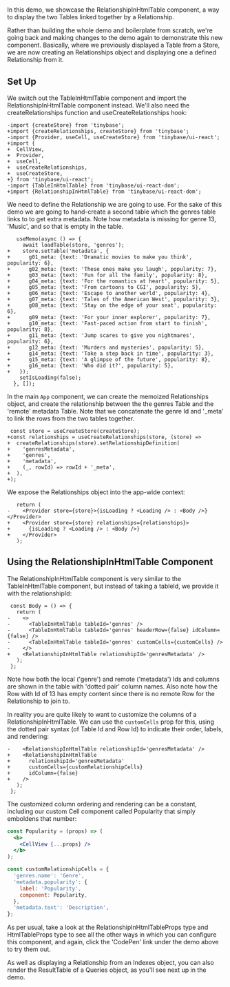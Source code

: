 # <RelationshipInHtmlTable />

In this demo, we showcase the RelationshipInHtmlTable component, a way to
display the two Tables linked together by a Relationship.

Rather than building the whole demo and boilerplate from scratch, we're going
back and making changes to the <TableInHtmlTable /> demo again to demonstrate
this new component. Basically, where we previously displayed a Table from a
Store, we are now creating an Relationships object and displaying one a defined
Relationship from it.

[base]: # '<TableInHtmlTable />'

## Set Up

We switch out the TableInHtmlTable component and import the
RelationshipInHtmlTable component instead. We'll also need the
createRelationships function and useCreateRelationships hook:

```diff-js
-import {createStore} from 'tinybase';
+import {createRelationships, createStore} from 'tinybase';
-import {Provider, useCell, useCreateStore} from 'tinybase/ui-react';
+import {
+  CellView,
+  Provider,
+  useCell,
+  useCreateRelationships,
+  useCreateStore,
+} from 'tinybase/ui-react';
-import {TableInHtmlTable} from 'tinybase/ui-react-dom';
+import {RelationshipInHtmlTable} from 'tinybase/ui-react-dom';
```

We need to define the Relationship we are going to use. For the sake of this
demo we are going to hand-create a second table which the genres table links to
to get extra metadata. Note how metadata is missing for genre 13, 'Music', and
so that is empty in the table.

```diff-js
   useMemo(async () => {
     await loadTable(store, 'genres');
+    store.setTable('metadata', {
+      g01_meta: {text: 'Dramatic movies to make you think', popularity: 6},
+      g02_meta: {text: 'These ones make you laugh', popularity: 7},
+      g03_meta: {text: 'Fun for all the family', popularity: 8},
+      g04_meta: {text: 'For the romantics at heart', popularity: 5},
+      g05_meta: {text: 'From cartoons to CGI', popularity: 5},
+      g06_meta: {text: 'Escape to another world', popularity: 4},
+      g07_meta: {text: 'Tales of the American West', popularity: 3},
+      g08_meta: {text: 'Stay on the edge of your seat', popularity: 6},
+      g09_meta: {text: 'For your inner explorer', popularity: 7},
+      g10_meta: {text: 'Fast-paced action from start to finish', popularity: 8},
+      g11_meta: {text: 'Jump scares to give you nightmares', popularity: 6},
+      g12_meta: {text: 'Murders and mysteries', popularity: 5},
+      g14_meta: {text: 'Take a step back in time', popularity: 3},
+      g15_meta: {text: 'A glimpse of the future', popularity: 8},
+      g16_meta: {text: 'Who did it?', popularity: 5},
+   });
    setIsLoading(false);
  }, []);
```

In the main `App` component, we can create the memoized Relationships object,
and create the relationship between the the genres Table and the 'remote'
metadata Table. Note that we concatenate the genre Id and '\_meta' to link the
rows from the two tables together.

```diff-js
 const store = useCreateStore(createStore);
+const relationships = useCreateRelationships(store, (store) =>
+  createRelationships(store).setRelationshipDefinition(
+    'genresMetadata',
+    'genres',
+    'metadata',
+    (_, rowId) => rowId + '_meta',
+  ),
+);
```

We expose the Relationships object into the app-wide context:

```diff-js
   return (
-    <Provider store={store}>{isLoading ? <Loading /> : <Body />}</Provider>
+    <Provider store={store} relationships={relationships}>
+      {isLoading ? <Loading /> : <Body />}
+    </Provider>
   );
```

## Using the RelationshipInHtmlTable Component

The RelationshipInHtmlTable component is very similar to the TableInHtmlTable
component, but instead of taking a tableId, we provide it with the
relationshipId:

```diff-jsx
 const Body = () => {
   return (
-    <>
-      <TableInHtmlTable tableId='genres' />
-      <TableInHtmlTable tableId='genres' headerRow={false} idColumn={false} />
-      <TableInHtmlTable tableId='genres' customCells={customCells} />
-    </>
+    <RelationshipInHtmlTable relationshipId='genresMetadata' />
   );
 };
```

Note how both the local ('genre') and remote ('metadata') Ids and columns are
shown in the table with 'dotted pair' column names. Also note how the Row with
Id of 13 has empty content since there is no remote Row for the Relationship to
join to.

In reality you are quite likely to want to customize the columns of a
RelationshipInHtmlTable. We can use the `customCells` prop for this, using the
dotted pair syntax (of Table Id and Row Id) to indicate their order, labels, and
rendering:

```diff-jsx
-    <RelationshipInHtmlTable relationshipId='genresMetadata' />
+    <RelationshipInHtmlTable
+      relationshipId='genresMetadata'
+      customCells={customRelationshipCells}
+      idColumn={false}
+    />
   );
 };
```

The customized column ordering and rendering can be a constant, including our
custom Cell component called Popularity that simply emboldens that number:

```jsx
const Popularity = (props) => (
  <b>
    <CellView {...props} />
  </b>
);

const customRelationshipCells = {
  'genres.name': 'Genre',
  'metadata.popularity': {
    label: 'Popularity',
    component: Popularity,
  },
  'metadata.text': 'Description',
};
```

As per usual, take a look at the RelationshipInHtmlTableProps type and
HtmlTableProps type to see all the other ways in which you can configure this
component, and again, click the 'CodePen' link under the demo above to try them
out.

As well as displaying a Relationship from an Indexes object, you can also render
the ResultTable of a Queries object, as you'll see next up in the
<ResultTableInHtmlTable /> demo.
